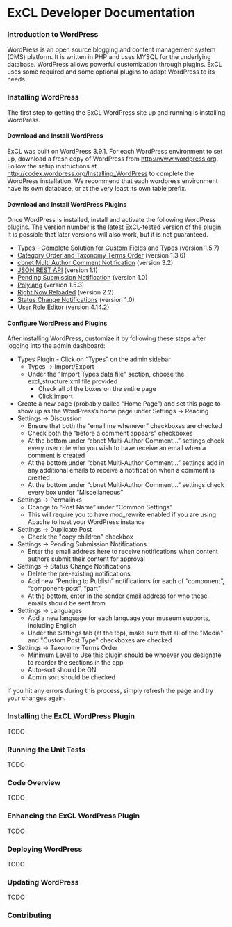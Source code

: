 # ExCL Developer Documentation #

### Introduction to WordPress ###
WordPress is an open source blogging and content management system (CMS) platform. It is written in 
PHP and uses MYSQL for the underlying database. WordPress allows powerful customization through plugins. 
ExCL uses some required and some optional plugins to adapt WordPress to its needs.

### Installing WordPress ###
The first step to getting the ExCL WordPress site up and running is installing WordPress.

#### Download and Install WordPress ####
ExCL was built on WordPress 3.9.1. For each WordPress environment to set up, download a fresh copy of 
WordPress from http://www.wordpress.org. Follow the setup instructions at 
http://codex.wordpress.org/Installing_WordPress to complete the WordPress installation. We recommend 
that each wordpress environment have its own database, or at the very least its own table prefix.

#### Download and Install WordPress Plugins ####
Once WordPress is installed, install and activate the following WordPress plugins. The version number is the latest 
ExCL-tested version of the plugin. It is possible that later versions will also work, but it is not guaranteed.

* [Types - Complete Solution for Custom Fields and Types](http://wordpress.org/plugins/types/) (version 1.5.7)
* [Category Order and Taxonomy Terms Order](https://wordpress.org/plugins/taxonomy-terms-order/) (version 1.3.6)
* [cbnet Multi Author Comment Notification](http://wordpress.org/plugins/cbnet-multi-author-comment-notification/) (version 3.2)
* [JSON REST API](https://wordpress.org/plugins/json-rest-api/) (version 1.1)
* [Pending Submission Notification](https://wordpress.org/plugins/pending-submission-notifications/) (version 1.0)
* [Polylang](http://wordpress.org/plugins/polylang/) (version 1.5.3)
* [Right Now Reloaded](https://wordpress.org/plugins/right-now-reloaded/) (version 2.2)
* [Status Change Notifications](https://wordpress.org/plugins/status-change-notifications/) (version 1.0)
* [User Role Editor](https://wordpress.org/plugins/user-role-editor/) (version 4.14.2)

#### Configure WordPress and Plugins ####
After installing WordPress, customize it by following these steps after logging into the admin dashboard:

* Types Plugin - Click on “Types” on the admin sidebar
    * Types -> Import/Export
    * Under the "Import Types data file" section, choose the excl_structure.xml file provided
    	* Check all of the boxes on the entire page
    	* Click import
* Create a new page (probably called “Home Page”) and set this page to show up as the WordPress’s home page under Settings -> Reading
* Settings -> Discussion
    * Ensure that both the “email me whenever” checkboxes are checked
    * Check both the “before a comment appears” checkboxes
    * At the bottom under “cbnet Multi-Author Comment…” settings check every user role who you wish to have receive an email when a comment is created
    * At the bottom under “cbnet Multi-Author Comment…” settings add in any additional emails to receive a notification when a comment is created
    * At the bottom under “cbnet Multi-Author Comment…” settings check every box under “Miscellaneous”
* Settings -> Permalinks
    * Change to “Post Name” under “Common Settings”
    * This will require you to have mod_rewrite enabled if you are using Apache to host your WordPress instance
* Settings -> Duplicate Post
    * Check the "copy children" checkbox
* Settings -> Pending Submission Notifications
    * Enter the email address here to receive notifications when content authors submit their content for approval
* Settings -> Status Change Notifications
    * Delete the pre-existing notifications
    * Add new “Pending to Publish” notifications for each of “component”, “component-post”, “part”
    * At the bottom, enter in the sender email address for who these emails should be sent from 
* Settings -> Languages
    * Add a new language for each language your museum supports, including English
    * Under the Settings tab (at the top), make sure that all of the "Media" and "Custom Post Type" checkboxes are checked
* Settings -> Taxonomy Terms Order
    * Minimum Level to Use this plugin should be whoever you designate to reorder the sections in the app
    * Auto-sort should be ON
    * Admin sort should be checked
	
If you hit any errors during this process, simply refresh the page and try your changes again.

### Installing the ExCL WordPress Plugin ###
TODO

### Running the Unit Tests ###
TODO

### Code Overview ###
TODO

### Enhancing the ExCL WordPress Plugin ###
TODO

### Deploying WordPress ###
TODO

### Updating WordPress ###
TODO

### Contributing ###
